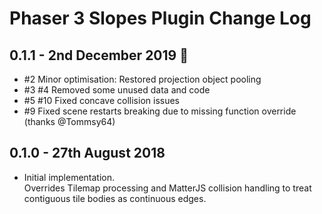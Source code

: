 # Phaser 3 Slopes Plugin Change Log

## 0.1.1 - 2nd December 2019 :birthday:

- \#2 Minor optimisation: Restored projection object pooling
- \#3 \#4 Removed some unused data and code
- \#5 \#10 Fixed concave collision issues
- \#9 Fixed scene restarts breaking due to missing function override (thanks @Tommsy64)

## 0.1.0 - 27th August 2018

- Initial implementation.  
  Overrides Tilemap processing and MatterJS collision handling to treat contiguous tile bodies as continuous edges.
